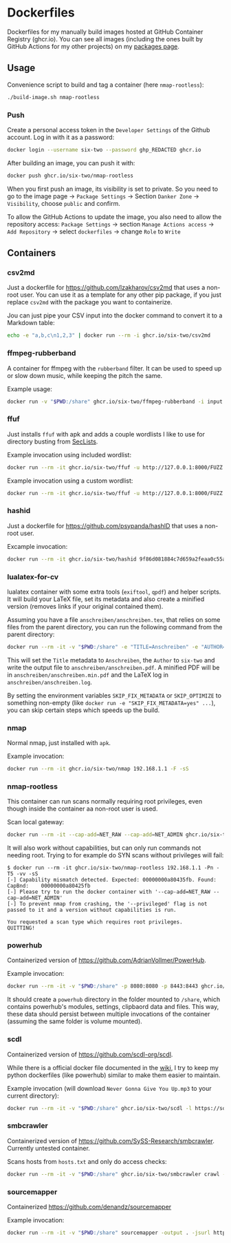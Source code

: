 # Dockerfiles

Dockerfiles for my manually build images hosted at GitHub Container Registry (ghcr.io).
You can see all images (including the ones built by GitHub Actions for my other projects) on my [packages page](https://github.com/six-two?tab=packages).

## Usage

Convenience script to build and tag a container (here `nmap-rootless`):
```bash
./build-image.sh nmap-rootless
```

### Push

Create a personal access token in the `Developer Settings` of the Github account.
Log in with it as a password:
```bash
docker login --username six-two --password ghp_REDACTED ghcr.io
```

After building an image, you can push it with:
```bash
docker push ghcr.io/six-two/nmap-rootless
```

When you first push an image, its visibility is set to private.
So you need to go to the image page -> `Package Settings` -> Section `Danker Zone` -> `Visibility`, choose `public` and confirm.

To allow the GitHub Actions to update the image, you also need to allow the repository access: `Package Settings` -> section `Manage Actions access` -> `Add Repository` -> select `dockerfiles` -> change `Role` to `Write`

## Containers

### csv2md

Just a dockerfile for <https://github.com/lzakharov/csv2md> that uses a non-root user.
You can use it as a template for any other pip package, if you just replace `csv2md` with the package you want to containerize.

Jou can just pipe your CSV input into the docker command to convert it to a Markdown table:
```bash
echo -e "a,b,c\n1,2,3" | docker run --rm -i ghcr.io/six-two/csv2md
```

### ffmpeg-rubberband

A container for ffmpeg with the `rubberband` filter.
It can be used to speed up or slow down music, while keeping the pitch the same.

Example usage:
```bash
docker run -v "$PWD:/share" ghcr.io/six-two/ffmpeg-rubberband -i input.mp3 -filter:a "rubberband=tempo=2" output-twice-as-fast.mp3 -y
```

### ffuf

Just installs `ffuf` with apk and adds a couple wordlists I like to use for directory busting from [SecLists](https://github.com/danielmiessler/SecLists/tree/master/Discovery/Web-Content).

Example invocation using included wordlist:
```bash
docker run --rm -it ghcr.io/six-two/ffuf -u http://127.0.0.1:8000/FUZZ -w /wordlists/common.txt -mc 200
```

Example invocation using a custom wordlist:
```bash
docker run --rm -it ghcr.io/six-two/ffuf -u http://127.0.0.1:8000/FUZZ -w /wordlists/common.txt -mc 200
```

### hashid

Just a dockerfile for <https://github.com/psypanda/hashID> that uses a non-root user.

Excample invocation:
```bash
docker run --rm -it ghcr.io/six-two/hashid 9f86d081884c7d659a2feaa0c55ad015a3bf4f1b2b0b822cd15d6c15b0f00a08
```

### lualatex-for-cv

lualatex container with some extra tools (`exiftool`, `qpdf`) and helper scripts.
It will build your LaTeX file, set its metadata and also create a minified version (removes links if your original contained them).

Assuming you have a file `anschreiben/anschreiben.tex`, that relies on some files from the parent directory, you can run the following command from the parent directory:
```bash
docker run --rm -it -v "$PWD:/share" -e "TITLE=Anschreiben" -e "AUTHOR=six-two" -w /share/anschreiben ghcr.io/six-two/lualatex-for-cv anschreiben.tex
```

This will set the `Title` metadata to `Anschreiben`, the `Author` to `six-two` and write the output file to `anschreiben/anschreiben.pdf`.
A minified PDF will be in `anschreiben/anschreiben.min.pdf` and the LaTeX log in `anschreiben/anschreiben.log`.

By setting the environment variables `SKIP_FIX_METADATA` or `SKIP_OPTIMIZE` to something non-empty (like `docker run -e "SKIP_FIX_METADATA=yes" ...`), you can skip certain steps which speeds up the build.

### nmap

Normal nmap, just installed with `apk`.

Example invocation:
```bash
docker run --rm -it ghcr.io/six-two/nmap 192.168.1.1 -F -sS
```

### nmap-rootless

This container can run scans normally requiring root privileges, even though inside the container aa non-root user is used.

Scan local gateway:
```bash
docker run --rm -it --cap-add=NET_RAW --cap-add=NET_ADMIN ghcr.io/six-two/nmap-rootless 192.168.1.1 -Pn -T5 -vv
```

It will also work without capabilities, but can only run commands not needing root.
Trying to for example do SYN scans without privileges will fail:
```
$ docker run --rm -it ghcr.io/six-two/nmap-rootless 192.168.1.1 -Pn -T5 -vv -sS
[-] Capability mismatch detected. Expected: 00000000a80435fb. Found: CapBnd:	00000000a80425fb
[-] Please try to run the docker container with '--cap-add=NET_RAW --cap-add=NET_ADMIN'
[-] To prevent nmap from crashing, the '--privileged' flag is not passed to it and a version without capabilities is run.

You requested a scan type which requires root privileges.
QUITTING!
```

### powerhub

Containerized version of <https://github.com/AdrianVollmer/PowerHub>.

Example invocation:
```bash
docker run --rm -it -v "$PWD:/share" -p 8080:8080 -p 8443:8443 ghcr.io/six-two/powerhub your-local-hostname-or-domain-fronting.com --no-auth
```

It should create a `powerhub` directory in the folder mounted to `/share`, which contains powerhub's modules, settings, clipbaord data and files.
This way, these data should persist between multiple invocations of the container (assuming the same folder is volume mounted).

### scdl

Containerized version of <https://github.com/scdl-org/scdl>.

While there is a official docker file documented in the [wiki](https://github.com/scdl-org/scdl/wiki/Try-scdl-with-docker), I try to keep my python dockerfiles (like powerhub) similar to make them easier to maintain.

Example invocation (will download `Never Gonna Give You Up.mp3` to your current directory):
```bash
docker run --rm -it -v "$PWD:/share" ghcr.io/six-two/scdl -l https://soundcloud.com/rick-astley-official/never-gonna-give-you-up-4
```

### smbcrawler

Containerized version of <https://github.com/SySS-Research/smbcrawler>.
Currently untested container.

Scans hosts from `hosts.txt` and only do access checks:
```bash
docker run --rm -it -v "$PWD:/share" ghcr.io/six-two/smbcrawler crawl -i hosts.txt -u YOUR_AD_USERNAME -p YOUR_AD_PASSWORD -d example.lan -t 10 -D 0
```

### sourcemapper

Containerized <https://github.com/denandz/sourcemapper>

Example invocation:
```bash
docker run --rm -it -v "$PWD:/share" sourcemapper -output . -jsurl https://example.com/somescript.js
```

